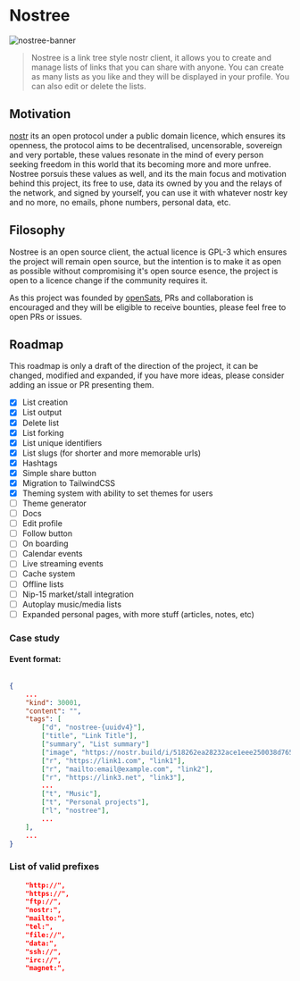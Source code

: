 # Nostree

![nostree-banner](https://image.nostr.build/cf78fa7b9a80ee8845d967324da64736d12704590fcbe3c9f7142444ddce4cf9.jpg)

> Nostree is a link tree style nostr client, it allows you to create and manage lists of links that you can share with anyone. You can create as many lists as you like and they will be displayed in your profile. You can also edit or delete the lists.

## Motivation

[nostr](https://github.com/nostr-protocol/) its an open protocol under a public domain licence, which ensures its openness, the protocol aims to be decentralised, uncensorable, sovereign and very portable, these values resonate in the mind of every person seeking freedom in this world that its becoming more and more unfree. Nostree porsuis these values as well, and its the main focus and motivation behind this project, its free to use, data its owned by you and the relays of the network, and signed by yourself, you can use it with whatever nostr key and no more, no emails, phone numbers, personal data, etc.

## Filosophy

Nostree is an open source client, the actual licence is GPL-3 which ensures the project will remain open source, but the intention is to make it as open as possible without compromising it's open source esence, the project is open to a licence change if the community requires it.

As this project was founded by [openSats](https://opensats.org/), PRs and collaboration is encouraged and they will be eligible to receive bounties, please feel free to open PRs or issues.

## Roadmap

This roadmap is only a draft of the direction of the project, it can be changed, modified and expanded, if you have more ideas, please consider adding an issue or PR presenting them.

- [x] List creation
- [x] List output
- [x] Delete list
- [x] List forking
- [x] List unique identifiers
- [x] List slugs (for shorter and more memorable urls)
- [x] Hashtags
- [x] Simple share button
- [x] Migration to TailwindCSS
- [x] Theming system with ability to set themes for users
- [ ] Theme generator
- [ ] Docs
- [ ] Edit profile
- [ ] Follow button
- [ ] On boarding
- [ ] Calendar events
- [ ] Live streaming events
- [ ] Cache system
- [ ] Offline lists
- [ ] Nip-15 market/stall integration
- [ ] Autoplay music/media lists
- [ ] Expanded personal pages, with more stuff (articles, notes, etc)

### Case study

#### Event format:

```json

{
    ...
    "kind": 30001,
    "content": "",
    "tags": [
        ["d", "nostree-{uuidv4}"],
        ["title", "Link Title"],
        ["summary", "List summary"]
        ["image", "https://nostr.build/i/518262ea28232ace1eee250038d7657d70a0a186bb05f73c7a715e948c499a3a.jpg"],
        ["r", "https://link1.com", "link1"],
        ["r", "mailto:email@example.com", "link2"],
        ["r", "https://link3.net", "link3"],
        ...
        ["t", "Music"],
        ["t", "Personal projects"],
        ["l", "nostree"],
        ...
    ],
    ...
}
```

### List of valid prefixes

```json
    "http://",
    "https://",
    "ftp://",
    "nostr:",
    "mailto:",
    "tel:",
    "file://",
    "data:",
    "ssh://",
    "irc://",
    "magnet:",
```
